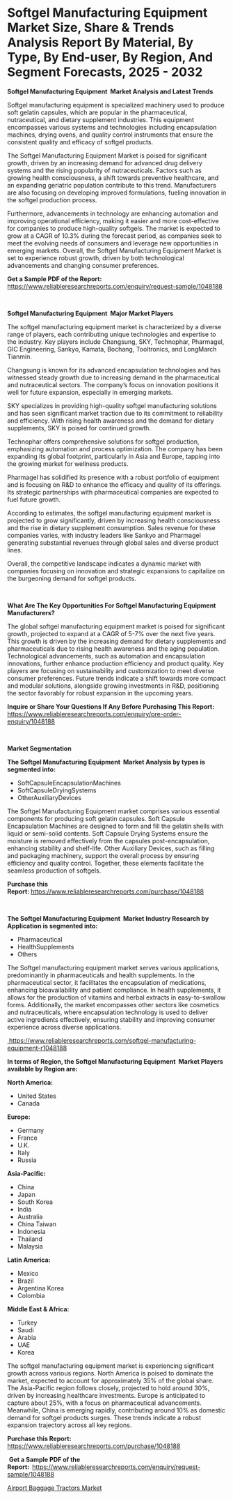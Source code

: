 <p><h1>Softgel Manufacturing Equipment  Market Size, Share & Trends Analysis Report By Material, By Type, By End-user, By Region, And Segment Forecasts, 2025 - 2032</h1></p><p><strong>Softgel Manufacturing Equipment  Market Analysis and Latest Trends</strong></p>
<p><p>Softgel manufacturing equipment is specialized machinery used to produce soft gelatin capsules, which are popular in the pharmaceutical, nutraceutical, and dietary supplement industries. This equipment encompasses various systems and technologies including encapsulation machines, drying ovens, and quality control instruments that ensure the consistent quality and efficacy of softgel products.</p><p>The Softgel Manufacturing Equipment Market is poised for significant growth, driven by an increasing demand for advanced drug delivery systems and the rising popularity of nutraceuticals. Factors such as growing health consciousness, a shift towards preventive healthcare, and an expanding geriatric population contribute to this trend. Manufacturers are also focusing on developing improved formulations, fueling innovation in the softgel production process.</p><p>Furthermore, advancements in technology are enhancing automation and improving operational efficiency, making it easier and more cost-effective for companies to produce high-quality softgels. The market is expected to grow at a CAGR of 10.3% during the forecast period, as companies seek to meet the evolving needs of consumers and leverage new opportunities in emerging markets. Overall, the Softgel Manufacturing Equipment Market is set to experience robust growth, driven by both technological advancements and changing consumer preferences.</p></p>
<p><strong>Get a Sample PDF of the Report:&nbsp;</strong> <a href="https://www.reliableresearchreports.com/enquiry/request-sample/1048188?utm_campaign=2526&utm_medium=2&utm_source=Github&utm_content=ia&utm_term=21022025&utm_id=softgel-manufacturing-equipment">https://www.reliableresearchreports.com/enquiry/request-sample/1048188</a></p>
<p>&nbsp;</p>
<p><strong>Softgel Manufacturing Equipment  Major Market Players</strong></p>
<p><p>The softgel manufacturing equipment market is characterized by a diverse range of players, each contributing unique technologies and expertise to the industry. Key players include Changsung, SKY, Technophar, Pharmagel, GIC Engineering, Sankyo, Kamata, Bochang, Tooltronics, and LongMarch Tianmin.</p><p>Changsung is known for its advanced encapsulation technologies and has witnessed steady growth due to increasing demand in the pharmaceutical and nutraceutical sectors. The company’s focus on innovation positions it well for future expansion, especially in emerging markets.</p><p>SKY specializes in providing high-quality softgel manufacturing solutions and has seen significant market traction due to its commitment to reliability and efficiency. With rising health awareness and the demand for dietary supplements, SKY is poised for continued growth.</p><p>Technophar offers comprehensive solutions for softgel production, emphasizing automation and process optimization. The company has been expanding its global footprint, particularly in Asia and Europe, tapping into the growing market for wellness products.</p><p>Pharmagel has solidified its presence with a robust portfolio of equipment and is focusing on R&D to enhance the efficacy and quality of its offerings. Its strategic partnerships with pharmaceutical companies are expected to fuel future growth.</p><p>According to estimates, the softgel manufacturing equipment market is projected to grow significantly, driven by increasing health consciousness and the rise in dietary supplement consumption. Sales revenue for these companies varies, with industry leaders like Sankyo and Pharmagel generating substantial revenues through global sales and diverse product lines.</p><p>Overall, the competitive landscape indicates a dynamic market with companies focusing on innovation and strategic expansions to capitalize on the burgeoning demand for softgel products.</p></p>
<p>&nbsp;</p>
<p><strong>What Are The Key Opportunities For Softgel Manufacturing Equipment  Manufacturers?</strong></p>
<p><p>The global softgel manufacturing equipment market is poised for significant growth, projected to expand at a CAGR of 5-7% over the next five years. This growth is driven by the increasing demand for dietary supplements and pharmaceuticals due to rising health awareness and the aging population. Technological advancements, such as automation and encapsulation innovations, further enhance production efficiency and product quality. Key players are focusing on sustainability and customization to meet diverse consumer preferences. Future trends indicate a shift towards more compact and modular solutions, alongside growing investments in R&D, positioning the sector favorably for robust expansion in the upcoming years.</p></p>
<p><strong>Inquire or Share Your Questions If Any Before Purchasing This Report:</strong> <a href="https://www.reliableresearchreports.com/enquiry/pre-order-enquiry/1048188?utm_campaign=2526&utm_medium=2&utm_source=Github&utm_content=ia&utm_term=21022025&utm_id=softgel-manufacturing-equipment">https://www.reliableresearchreports.com/enquiry/pre-order-enquiry/1048188</a></p>
<p>&nbsp;</p>
<p><strong>Market Segmentation</strong></p>
<p><strong>The Softgel Manufacturing Equipment  Market Analysis by types is segmented into:</strong></p>
<p><ul><li>SoftCapsuleEncapsulationMachines</li><li>SoftCapsuleDryingSystems</li><li>OtherAuxiliaryDevices</li></ul></p>
<p><p>The Softgel Manufacturing Equipment market comprises various essential components for producing soft gelatin capsules. Soft Capsule Encapsulation Machines are designed to form and fill the gelatin shells with liquid or semi-solid contents. Soft Capsule Drying Systems ensure the moisture is removed effectively from the capsules post-encapsulation, enhancing stability and shelf-life. Other Auxiliary Devices, such as filling and packaging machinery, support the overall process by ensuring efficiency and quality control. Together, these elements facilitate the seamless production of softgels.</p></p>
<p><strong>Purchase this Report:&nbsp;</strong><a href="https://www.reliableresearchreports.com/purchase/1048188?utm_campaign=2526&utm_medium=2&utm_source=Github&utm_content=ia&utm_term=21022025&utm_id=softgel-manufacturing-equipment">https://www.reliableresearchreports.com/purchase/1048188</a></p>
<p>&nbsp;</p>
<p><strong>The Softgel Manufacturing Equipment  Market Industry Research by Application is segmented into:</strong></p>
<p><ul><li>Pharmaceutical</li><li>HealthSupplements</li><li>Others</li></ul></p>
<p><p>The Softgel manufacturing equipment market serves various applications, predominantly in pharmaceuticals and health supplements. In the pharmaceutical sector, it facilitates the encapsulation of medications, enhancing bioavailability and patient compliance. In health supplements, it allows for the production of vitamins and herbal extracts in easy-to-swallow forms. Additionally, the market encompasses other sectors like cosmetics and nutraceuticals, where encapsulation technology is used to deliver active ingredients effectively, ensuring stability and improving consumer experience across diverse applications.</p></p>
<p><a href="https://www.reliableresearchreports.com/softgel-manufacturing-equipment-r1048188?utm_campaign=2526&utm_medium=2&utm_source=Github&utm_content=ia&utm_term=21022025&utm_id=softgel-manufacturing-equipment">&nbsp;https://www.reliableresearchreports.com/softgel-manufacturing-equipment-r1048188</a></p>
<p><strong>In terms of Region, the Softgel Manufacturing Equipment  Market Players available by Region are:</strong></p>
<p>
    <p> <strong> North America: </strong>
        <ul>
            <li>United States</li>
            <li>Canada</li>
        </ul>
        </p> 
    <p> <strong> Europe: </strong>
        <ul>
            <li>Germany</li>
            <li>France</li>
            <li>U.K.</li>
            <li>Italy</li>
            <li>Russia</li>
        </ul>
        </p> 
    <p> <strong> Asia-Pacific: </strong>
        <ul>
            <li>China</li>
            <li>Japan</li>
            <li>South Korea</li>
            <li>India</li>
            <li>Australia</li>
            <li>China Taiwan</li>
            <li>Indonesia</li>
            <li>Thailand</li>
            <li>Malaysia</li>
        </ul>
        </p> 
    <p> <strong> Latin America: </strong>
        <ul>
            <li>Mexico</li>
            <li>Brazil</li>
            <li>Argentina Korea</li>
            <li>Colombia</li>
        </ul>
        </p> 
    <p> <strong> Middle East & Africa: </strong>
        <ul>
            <li>Turkey</li>
            <li>Saudi</li>
            <li>Arabia</li>
            <li>UAE</li>
            <li>Korea</li>
        </ul>
    </p>
    </p>
<p><p>The softgel manufacturing equipment market is experiencing significant growth across various regions. North America is poised to dominate the market, expected to account for approximately 35% of the global share. The Asia-Pacific region follows closely, projected to hold around 30%, driven by increasing healthcare investments. Europe is anticipated to capture about 25%, with a focus on pharmaceutical advancements. Meanwhile, China is emerging rapidly, contributing around 10% as domestic demand for softgel products surges. These trends indicate a robust expansion trajectory across all key regions.</p></p>
<p><strong>Purchase this Report: </strong><a href="https://www.reliableresearchreports.com/purchase/1048188?utm_campaign=2526&utm_medium=2&utm_source=Github&utm_content=ia&utm_term=21022025&utm_id=softgel-manufacturing-equipment">https://www.reliableresearchreports.com/purchase/1048188</a></p>
<p>&nbsp;<strong>Get a Sample PDF of the Report:&nbsp;&nbsp;</strong><a href="https://www.reliableresearchreports.com/enquiry/request-sample/1048188?utm_campaign=2526&utm_medium=2&utm_source=Github&utm_content=ia&utm_term=21022025&utm_id=softgel-manufacturing-equipment">https://www.reliableresearchreports.com/enquiry/request-sample/1048188</a></p>
<p><strong></strong></p>
<p><p><a href="https://github.com/phephezxnf/Market-Research-Report-List-1/blob/main/airport-baggage-tractors-market.md?utm_campaign=2526&utm_medium=2&utm_source=Github&utm_content=ia&utm_term=21022025&utm_id=softgel-manufacturing-equipment">Airport Baggage Tractors Market</a></p></p>